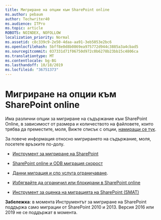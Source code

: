 ```yaml
---
title: Мигриране на опции към SharePoint online
ms.author: pebaum
author: Techwriter40
ms.audience: ITPro
ms.topic: article
ROBOTS: NOINDEX, NOFOLLOW
localization_priority: Normal
ms.assetid: c8c339c9-2e50-4daa-aa91-3eb5053e2bc6
ms.openlocfilehash: 5bff8e0d8b0869ea975772d944c3885a3a4cbad5
ms.sourcegitcommit: 037331d71f06750d972c0b6278b23bb15c4806ca
ms.translationtype: MT
ms.contentlocale: bg-BG
ms.lasthandoff: 10/18/2019
ms.locfileid: "36751373"
---
```

# <a name="migrate-options-to-sharepoint-online"></a>Мигриране на опции към SharePoint online

Има различни опции за мигриране на съдържание към SharePoint Online, в зависимост от размера и количеството на файловете, които трябва да преместите, моля, Вижте списък с опции, [намиращи се тук](https://docs.microsoft.com/sharepointmigration/migrate-to-sharepoint-online).

За повече информация относно мигрирането на съдържание, моля, посетете връзките по-долу.

- [Инструмент за мигриране на SharePoint](https://docs.microsoft.com/sharepointmigration/introducing-the-sharepoint-migration-tool)

- [SharePoint online и ODB миграция скорост](https://docs.microsoft.com/sharepointmigration/sharepoint-online-and-onedrive-migration-speed)

- [Данни миграция и спо услуга ограничаване](https://blogs.technet.microsoft.com/sposupport/2017/08/12/data-migration-and-spo-service-throttling/).


- [Избягвайте да ограничил или блокирани в SharePoint online](https://docs.microsoft.com/sharepoint/dev/general-development/how-to-avoid-getting-throttled-or-blocked-in-sharepoint-online)

- [Инструмент за оценка на миграцията на SharePoint (SMAT)](https://www.microsoft.com/download/details.aspx?id=53598&amp;751be11f-ede8-5a0c-058c-2ee190a24fa6=True)

**Забележка**: в момента Инструментът за мигриране на SharePoint поддържа само миграции от SharePoint 2010 и 2013. Версия 2016 или 2019 не се поддържат в момента.
